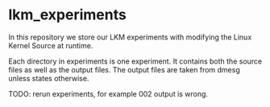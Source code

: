 # lkm_experiments
In this repository we store our LKM experiments with modifying the Linux Kernel Source at runtime.

Each directory in experiments is one experiment. It contains both the source files as well as the output files. The output files are taken from dmesg unless states otherwise.

TODO: rerun experiments, for example 002 output is wrong.